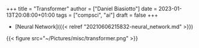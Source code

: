 +++
title = "Transformer"
author = ["Daniel Biasiotto"]
date = 2023-01-13T20:08:00+01:00
tags = ["compsci", "ai"]
draft = false
+++

-   [Neural Network]({{< relref "20210606215832-neural_network.md" >}})

{{< figure src="~/Pictures/misc/transformer.png" >}}
